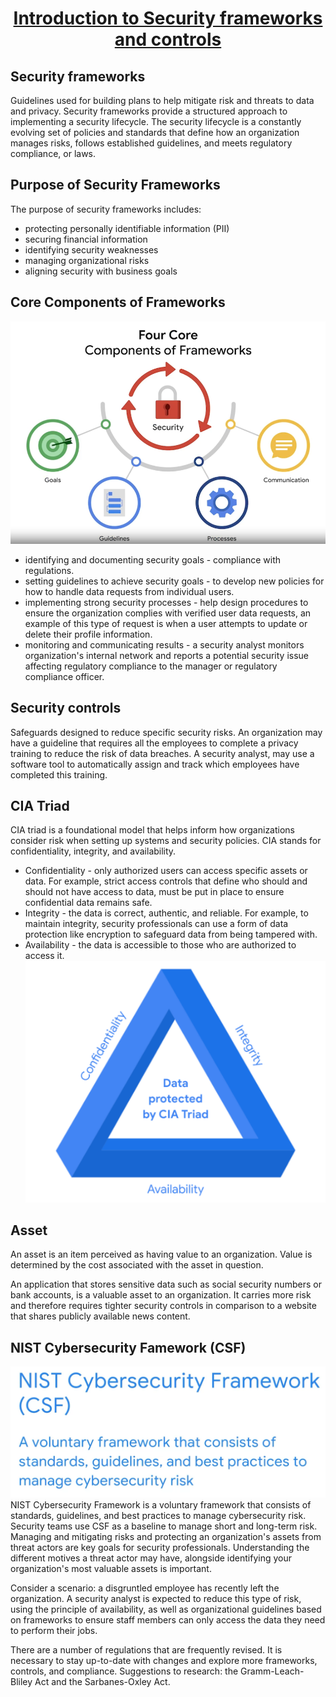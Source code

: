 <h1 style="text-align: center;text-decoration:underline;">Introduction to Security frameworks and controls</h1>

## Security frameworks
Guidelines used for building plans to help mitigate risk and threats to data and privacy. Security frameworks provide a structured approach to implementing a security lifecycle. The security lifecycle is a constantly evolving set of policies and standards that define how an organization manages risks, follows established guidelines, and meets regulatory compliance, or laws.

## Purpose of Security Frameworks
The purpose of security frameworks includes:
*   protecting personally identifiable information (PII)
*   securing financial information
*   identifying security weaknesses
*   managing organizational risks
*   aligning security with business goals

## Core Components of Frameworks 
![Core Components of Frameworks](core_components_of_frameworks.png)
*   identifying and documenting security goals
        - compliance with regulations.
*   setting guidelines to achieve security goals
        - to develop new policies for how to handle data requests from individual users.
*   implementing strong security processes
        - help design procedures to ensure the organization complies with verified user data requests, an example of this type of request is when a user attempts to update or delete their profile information.
*   monitoring and communicating results
        - a security analyst monitors organization's internal network and reports a potential security issue affecting regulatory compliance to the manager or regulatory compliance officer.

## Security controls
Safeguards designed to reduce specific security risks. An organization may have a guideline that requires all the employees to complete a privacy training to reduce the risk of data breaches. A security analyst, may use a software tool to automatically assign and track which employees have completed this training.

## CIA Triad
CIA triad is a foundational model that helps inform how organizations consider risk when setting up systems and security policies. CIA stands for confidentiality, integrity, and availability.
*   Confidentiality - only authorized users can access specific assets or data. For example, strict access controls that define who should and should not have access to data, must be put in place to ensure confidential data remains safe.
*   Integrity - the data is correct, authentic, and reliable. For example, to maintain integrity, security professionals can use a form of data protection like encryption to safeguard data from being tampered with.
*   Availability - the data is accessible to those who are authorized to access it.
![CIA Triad](CIA_Triad.png)

## Asset
An asset is an item perceived as having value to an organization. Value is determined by the cost associated with the asset in question.

An application that stores sensitive data such as social security numbers or bank accounts, is a valuable asset to an organization. It carries more risk and therefore requires tighter security controls in comparison to a website that shares publicly available news content.

## NIST Cybersecurity Famework (CSF)
![NIST Cybersecurity Famework (CSF)](NIST_CSF.png)
NIST Cybersecurity Framework is a voluntary framework that consists of standards, guidelines, and best practices to manage cybersecurity risk. Security teams use CSF as
a baseline to manage short and long-term risk. Managing and mitigating risks and protecting an organization's assets from threat actors are key goals for security professionals. Understanding the different motives a threat actor may have, alongside identifying your organization's most valuable assets is important.

Consider a scenario: a disgruntled employee has recently left the organization. A security analyst is expected to reduce this type of risk, using the principle of availability, as well as organizational guidelines based on frameworks to ensure staff members can only access the data they need to perform their jobs.

There are a number of regulations that are frequently revised. It is necessary to stay up-to-date with changes and explore more frameworks, controls, and compliance.
Suggestions to research: the Gramm-Leach-Bliley Act and the Sarbanes-Oxley Act.